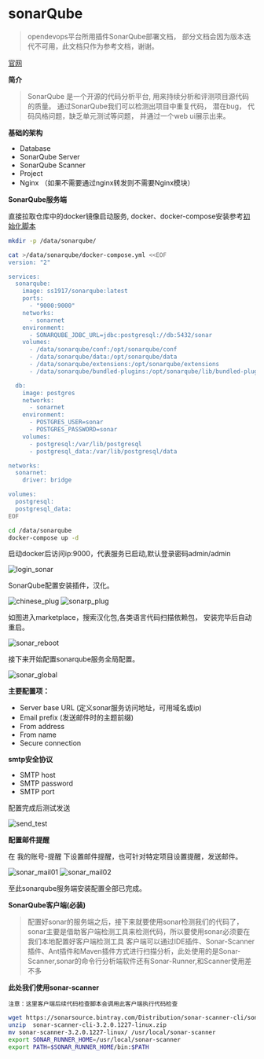 
# sonarQube

> opendevops平台所用插件SonarQube部署文档， 部分文档会因为版本迭代不可用，此文档只作为参考文档，谢谢。

[官网](https://www.sonarqube.org/)


**简介**

> SonarQube 是一个开源的代码分析平台, 用来持续分析和评测项目源代码的质量。 通过SonarQube我们可以检测出项目中重复代码， 潜在bug， 代码风格问题，缺乏单元测试等问题， 并通过一个web ui展示出来。

**基础的架构**
- Database
- SonarQube Server
- SonarQube Scanner
- Project
- Nginx （如果不需要通过nginx转发则不需要Nginx模块）

**SonarQube服务端** 


直接拉取仓库中的docker镜像启动服务, docker、docker-compose安装参考[初始化脚本](https://github.com/opendevops-cn/opendevops/tree/master/scripts)

```bash
mkdir -p /data/sonarqube/

cat >/data/sonarqube/docker-compose.yml <<EOF
version: "2"

services:
  sonarqube:
    image: ss1917/sonarqube:latest
    ports:
      - "9000:9000"
    networks:
      - sonarnet
    environment:
      - SONARQUBE_JDBC_URL=jdbc:postgresql://db:5432/sonar
    volumes:
      - /data/sonarqube/conf:/opt/sonarqube/conf
      - /data/sonarqube/data:/opt/sonarqube/data
      - /data/sonarqube/extensions:/opt/sonarqube/extensions
      - /data/sonarqube/bundled-plugins:/opt/sonarqube/lib/bundled-plugins

  db:
    image: postgres
    networks:
      - sonarnet
    environment:
      - POSTGRES_USER=sonar
      - POSTGRES_PASSWORD=sonar
    volumes:
      - postgresql:/var/lib/postgresql
      - postgresql_data:/var/lib/postgresql/data

networks:
  sonarnet:
    driver: bridge

volumes:
  postgresql:
  postgresql_data:
EOF

cd /data/sonarqube
docker-compose up -d

```

启动docker后访问ip:9000，代表服务已启动,默认登录密码admin/admin

![login_sonar](/login_sonar.png)

SonarQube配置安装插件，汉化。

![chinese_plug](/chinese_plug.png)
![sonarp_plug](/sonarp_plug.png)

如图进入marketplace，搜索汉化包,各类语言代码扫描依赖包， 安装完毕后自动重启。

![sonar_reboot](/sonar_reboot.png)

接下来开始配置sonarqube服务全局配置。

![sonar_global](/sonar_global.png)

**主要配置项：**

- Server base URL (定义sonar服务访问地址，可用域名或ip)
- Email prefix (发送邮件时的主题前缀)
- From address
- From name
- Secure connection

**smtp安全协议**
- SMTP host
- SMTP password
- SMTP port

配置完成后测试发送

![send_test](/send_test.png)

**配置邮件提醒**

在 我的账号-提醒 下设置邮件提醒，也可针对特定项目设置提醒，发送邮件。

![sonar_mail01](/sonar_mail01.png)
![sonar_mail02](/sonar_mail02.png)

至此sonarqube服务端安装配置全部已完成。


**SonarQube客户端(必装)**
> 配置好sonar的服务端之后，接下来就要使用sonar检测我们的代码了，sonar主要是借助客户端检测工具来检测代码，所以要使用sonar必须要在我们本地配置好客户端检测工具
客户端可以通过IDE插件、Sonar-Scanner插件、Ant插件和Maven插件方式进行扫描分析，此处使用的是Sonar-Scanner,sonar的命令行分析端软件还有Sonar-Runner,和Scanner使用差不多


**此处我们使用sonar-scanner**

`注意：这里客户端后续代码检查脚本会调用此客户端执行代码检查`

```bash
wget https://sonarsource.bintray.com/Distribution/sonar-scanner-cli/sonar-scanner-cli-3.2.0.1227-linux.zip
unzip  sonar-scanner-cli-3.2.0.1227-linux.zip
mv sonar-scanner-3.2.0.1227-linux/ /usr/local/sonar-scanner
export SONAR_RUNNER_HOME=/usr/local/sonar-scanner
export PATH=$SONAR_RUNNER_HOME/bin:$PATH
```